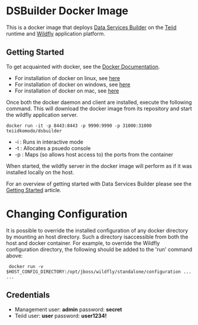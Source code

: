 # DSBuilder Docker Image

This is a docker image that deploys [Data Services Builder](http://teiiddesigner.jboss.org/ds_builder_summary.html) on the [Teiid](http://teiid.jboss.org) runtime and [Wildfly](http://wildfly.org) application platform.

## Getting Started

To get acquainted with docker, see the [Docker Documentation](https://docs.docker.com).

* For installation of docker on linux, see [here](https://docs.docker.com/engine/installation/linux/)
* For installation of docker on windows, see [here](https://docs.docker.com/engine/installation/windows/)
* For installation of docker on mac, see [here](https://docs.docker.com/engine/installation/mac/)

Once both the docker daemon and client are installed, execute the following command. This will download the docker image from its repository and start the wildfly application server.

    docker run -it -p 8443:8443 -p 9990:9990 -p 31000:31000 teiidkomodo/dsbuilder

* -i : Runs in interactive mode
* -t : Allocates a psuedo console
* -p : Maps (so allows host access to) the ports from the container

When started, the wildfly server in the docker image will perform as if it was installed locally on the host.

For an overview of getting started with Data Services Builder please see the [Getting Started](https://developer.jboss.org/wiki/GettingStartedWithDataServicesBuilder) article.

# Changing Configuration

It is possible to override the installed configuration of any docker directory by mounting an host directory. Such a directory isaccessible from both the host and docker container. For example, to override the Wildfly configuration directory, the following should be added to the 'run' command above:

     docker run -v $HOST_CONFIG_DIRECTORY:/opt/jboss/wildfly/standalone/configuration ... ...

## Credentials

* Management user:    __admin__   password: __secret__
* Teiid      user:    __user__    password: __user1234!__
